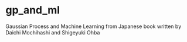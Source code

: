 # gp_and_ml
Gaussian Process and Machine Learning from Japanese book written by Daichi Mochihashi and Shigeyuki Ohba
